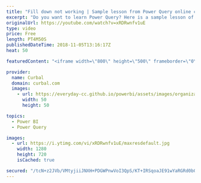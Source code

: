 ```yaml
---
title: "Fill down not working | Sample lesson from Power Query online course"
excerpt: "Do you want to learn Power Query? Here is a sample lesson of our online Power Query Course.  Learn more about it here:  https://goo.gl/qzBVD5  Want to share your Power BI tips & tricks? Here is how: https://youtu.be/MgdglM1vVww  In this video I am going to show you how to do a fill down and fill up in"
originalUrl: https://youtube.com/watch?v=xRDRwnfv1uE
type: video
price: Free
length: PT4M50S
publishedDateTime: 2018-11-05T13:16:17Z
heat: 50

featuredContent: "<iframe width=\"800\" height=\"500\" frameborder=\"0\" src=\"https://www.youtube.com/embed/xRDRwnfv1uE\" allow=\"accelerometer; autoplay; encrypted-media; gyroscope; picture-in-picture\" allowfullscreen></iframe>"

provider:
  name: Curbal
  domain: curbal.com
  images:
    - url: https://everyday-cc.github.io/powerbi/assets/images/organizations/curbal.com-50x50.jpg
      width: 50
      height: 50

topics:
  - Power BI
  - Power Query

images:
  - url: https://i.ytimg.com/vi/xRDRwnfv1uE/maxresdefault.jpg
    width: 1280
    height: 720
    isCached: true

secured: "/tcN+z2JVb/VMtyjiiJNXH+PDGWPnwVoI3QpS/KT+IRSqoaJE91wYaRGRd0b0DiOrQuaFvjzLr9ahMUkgTpTyxWYIgBwlvHYMqZfUIRmoiY8K4w/X8OYT1ud8hkzrPt+UNPD7uuTWP9BY8ONoMkIRyIbCGpyBFTG5JxutRyWd284tLz2CgZLTgUiNTQ0cS51iKhuOSqyDVUA0Ug2y8z11eVZkovF98AfD2PDhkVzwn5fe23Y4yvZTTOVLpD2F0zMIWbEnH/M2sMhP6nHE7WQuIGd+05pduPzuZtopOUELwAsZd09dDYh+nx2nKEVQVrfCtItm/vCis8SMryVJ9drpY9N7Y99Vc5ENFPuYYlz2eQyuZemGd5zPKYNpbkykgbsZE5AqjCuLrYYjqvImVnvrUqcoaOKbMcFuqsHEScwL2E=;xUrnLeRFMDWZZ1uDtYxVzg=="
---
```


